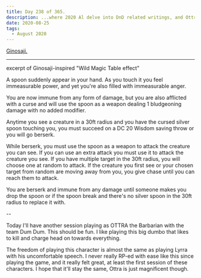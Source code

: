 ```yaml
---
title: Day 238 of 365.
description: ...where 2020 Al delve into DnD related writings, and Ottra.
date: 2020-08-25
tags:
  - August 2020
---
```


[Ginosaji.](https://alwaysnever25-blog.netlify.app/story/ginosaji/)

-----

excerpt of Ginosaji-inspired "Wild Magic Table effect"

A spoon suddenly appear in your hand. As you touch it you feel immeasurable power, and yet you're also filled with immeasurable anger. 

You are now immune from any form of damage, but you are also afflicted with a curse and will use the spoon as a weapon dealing 1 bludgeoning damage with no added modifier. 

Anytime you see a creature in a 30ft radius and you have the cursed silver spoon touching you, you must succeed on a DC 20 Wisdom saving throw or you will go berserk. 

While berserk, you must use the spoon as a weapon to attack the creature you can see. If you can use an extra attack you must use it to attack the creature you see. If you have multiple target in the 30ft radius, you will choose one at random to attack. If the creature you first see or your chosen target from random are moving away from you, you give chase until you can reach them to attack. 

You are berserk and immune from any damage until someone makes you drop the spoon or if the spoon break and there's no silver spoon in the 30ft radius to replace it with.

--

Today I'll have another session playing as OTTRA the Barbarian with the team Dum Dum. This should be fun. I like playing this big dumbo that likes to kill and charge head on towards everything.

The freedom of playing this character is almost the same as playing Lyrra with his uncomfortable speech. I never really RP-ed with ease like this since playing the game, and it really felt great, at least the first session of these characters. I hope that it'll stay the same, Ottra is just magnificent though.